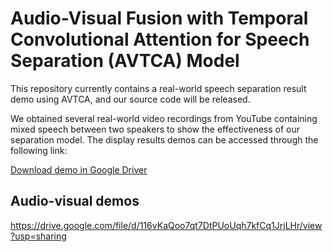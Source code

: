 # Audio-Visual Fusion with Temporal Convolutional Attention for Speech Separation  (AVTCA) Model
This repository  currently contains  a real-world speech separation result demo using AVTCA,  and our source code  will be released.

We obtained several real-world video recordings from YouTube containing mixed speech between two speakers to show the effectiveness of our separation model. The display results demos can be accessed through the following link: 

[Download demo in Google Driver](https://drive.google.com/file/d/116vKaQoo7qt7DtPUoUqh7kfCq1JrjLHr/view?usp=sharing)



## Audio-visual demos

https://drive.google.com/file/d/116vKaQoo7qt7DtPUoUqh7kfCq1JrjLHr/view?usp=sharing

